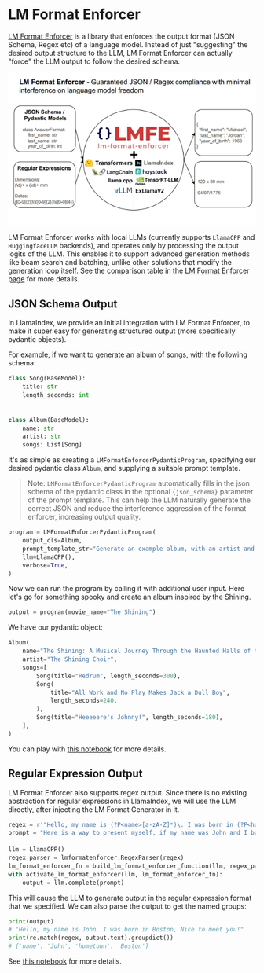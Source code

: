 # LM Format Enforcer

[LM Format Enforcer](https://github.com/noamgat/lm-format-enforcer) is a library that enforces the output format (JSON Schema, Regex etc) of a language model. Instead of just "suggesting" the desired output structure to the LLM, LM Format Enforcer can actually "force" the LLM output to follow the desired schema.

![image](https://raw.githubusercontent.com/noamgat/lm-format-enforcer/main/docs/Intro.webp)

LM Format Enforcer works with local LLMs (currently supports `LlamaCPP` and `HuggingfaceLLM` backends), and operates only by processing the output logits of the LLM. This enables it to support advanced generation methods like beam search and batching, unlike other solutions that modify the generation loop itself. See the comparison table in the [LM Format Enforcer page](https://github.com/noamgat/lm-format-enforcer) for more details.

## JSON Schema Output

In LlamaIndex, we provide an initial integration with LM Format Enforcer, to make it super easy for generating structured output (more specifically pydantic objects).

For example, if we want to generate an album of songs, with the following schema:

```python
class Song(BaseModel):
    title: str
    length_seconds: int


class Album(BaseModel):
    name: str
    artist: str
    songs: List[Song]
```

It's as simple as creating a `LMFormatEnforcerPydanticProgram`, specifying our desired pydantic class `Album`,
and supplying a suitable prompt template.

> Note: `LMFormatEnforcerPydanticProgram` automatically fills in the json schema of the pydantic class in the optional `{json_schema}` parameter of the prompt template. This can help the LLM naturally generate the correct JSON and reduce the interference aggression of the format enforcer, increasing output quality.

```python
program = LMFormatEnforcerPydanticProgram(
    output_cls=Album,
    prompt_template_str="Generate an example album, with an artist and a list of songs. Using the movie {movie_name} as inspiration. You must answer according to the following schema: \n{json_schema}\n",
    llm=LlamaCPP(),
    verbose=True,
)
```

Now we can run the program by calling it with additional user input.
Here let's go for something spooky and create an album inspired by the Shining.

```python
output = program(movie_name="The Shining")
```

We have our pydantic object:

```python
Album(
    name="The Shining: A Musical Journey Through the Haunted Halls of the Overlook Hotel",
    artist="The Shining Choir",
    songs=[
        Song(title="Redrum", length_seconds=300),
        Song(
            title="All Work and No Play Makes Jack a Dull Boy",
            length_seconds=240,
        ),
        Song(title="Heeeeere's Johnny!", length_seconds=180),
    ],
)
```

You can play with [this notebook](../../examples/output_parsing/lmformatenforcer_pydantic_program.ipynb) for more details.

## Regular Expression Output

LM Format Enforcer also supports regex output. Since there is no existing abstraction for regular expressions in LlamaIndex, we will use the LLM directly, after injecting the LM Format Generator in it.

```python
regex = r'"Hello, my name is (?P<name>[a-zA-Z]*)\. I was born in (?P<hometown>[a-zA-Z]*). Nice to meet you!"'
prompt = "Here is a way to present myself, if my name was John and I born in Boston: "

llm = LlamaCPP()
regex_parser = lmformatenforcer.RegexParser(regex)
lm_format_enforcer_fn = build_lm_format_enforcer_function(llm, regex_parser)
with activate_lm_format_enforcer(llm, lm_format_enforcer_fn):
    output = llm.complete(prompt)
```

This will cause the LLM to generate output in the regular expression format that we specified. We can also parse the output to get the named groups:

```python
print(output)
# "Hello, my name is John. I was born in Boston, Nice to meet you!"
print(re.match(regex, output.text).groupdict())
# {'name': 'John', 'hometown': 'Boston'}
```

See [this notebook](../../examples/output_parsing/lmformatenforcer_regular_expressions.ipynb) for more details.
